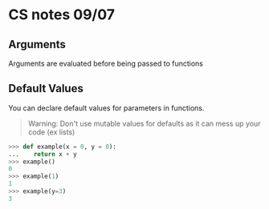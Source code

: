 # CS notes 09/07

## Arguments

Arguments are evaluated before being passed to functions

## Default Values

You can declare default values for parameters in functions.

> Warning: Don't use mutable values for defaults as it can mess up your code (ex lists)

```py
>>> def example(x = 0, y = 0):
...    return x + y
>>> example()
0
>>> example(1)
1
>>> example(y=3)
3
```
